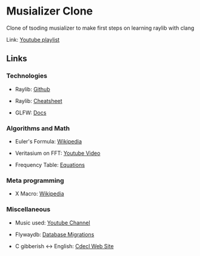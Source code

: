 # Musializer Clone

Clone of tsoding musializer to make first steps on learning raylib with clang

Link: [Youtube playlist](https://www.youtube.com/playlist?list=PLpM-Dvs8t0Vak1rrE2NJn8XYEJ5M7-BqT)

## Links

### Technologies

- Raylib: [Github](https://github.com/raysan5/raylib)

- Raylib: [Cheatsheet](https://www.raylib.com/cheatsheet/cheatsheet.html)

- GLFW: [Docs](https://www.glfw.org/documentation.html)

### Algorithms and Math

- Euler's Formula: [Wikipedia](https://en.wikipedia.org/wiki/Euler%27s_formula)

- Veritasium on FFT: [Youtube Video](https://www.youtube.com/watch?v=nmgFG7PUHfo)

- Frequency Table: [Equations](https://pages.mtu.edu/~suits/NoteFreqCalcs.html)

### Meta programming

- X Macro: [Wikipedia](https://en.wikipedia.org/wiki/X_macro)

### Miscellaneous

- Music used: [Youtube Channel](https://www.youtube.com/@nu11_ft)

- Flywaydb: [Database Migrations](https://flywaydb.org/)

- C gibberish ↔ English: [Cdecl Web Site](https://cdecl.org/)
